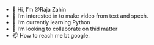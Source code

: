 - 👋 Hi, I’m @Raja Zahin
- 👀 I’m interested in to make video from text and spech.
- 🌱 I’m currently learning Python
- 💞️ I’m looking to collaborate on thid matter
- 📫 How to reach me bt google.

<!---
raja16sep/raja16sep is a ✨ special ✨ repository because its `README.md` (this file) appears on your GitHub profile.
You can click the Preview link to take a look at your changes.
--->
